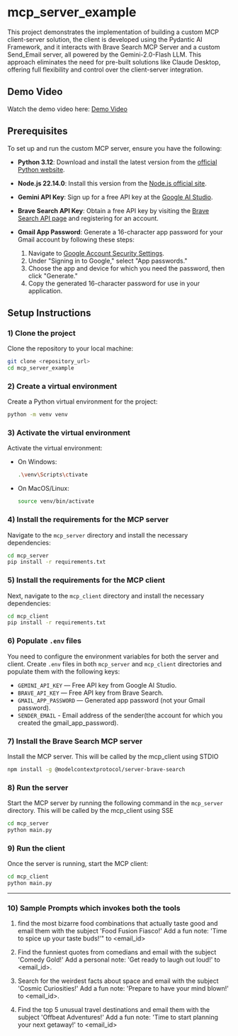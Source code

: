 
# mcp_server_example

This project demonstrates the implementation of building a custom MCP client-server solution, the client is developed using the Pydantic AI Framework, and it interacts with Brave Search MCP Server and a custom Send_Email server, all powered by the Gemini-2.0-Flash LLM. This approach eliminates the need for pre-built solutions like Claude Desktop, offering full flexibility and control over the client-server integration.

## Demo Video

Watch the demo video here: [Demo Video](https://youtu.be/z9zrRktThpM)


## Prerequisites

To set up and run the custom MCP server, ensure you have the following:

- **Python 3.12**: Download and install the latest version from the [official Python website](https://www.python.org/downloads/).
  
- **Node.js 22.14.0**: Install this version from the [Node.js official site](https://nodejs.org/en/download/releases/).

- **Gemini API Key**: Sign up for a free API key at the [Google AI Studio](https://aistudio.google.com/app/apikey).

- **Brave Search API Key**: Obtain a free API key by visiting the [Brave Search API page](https://brave.com/search/api/) and registering for an account.

- **Gmail App Password**: Generate a 16-character app password for your Gmail account by following these steps:
  
  1. Navigate to [Google Account Security Settings](https://myaccount.google.com/apppasswords).
  2. Under "Signing in to Google," select "App passwords."
  3. Choose the app and device for which you need the password, then click "Generate."
  4. Copy the generated 16-character password for use in your application.

## Setup Instructions

### 1) Clone the project

Clone the repository to your local machine:

```bash
git clone <repository_url>
cd mcp_server_example
```

### 2) Create a virtual environment

Create a Python virtual environment for the project:

```bash
python -m venv venv
```

### 3) Activate the virtual environment

Activate the virtual environment:

- On Windows:
  ```bash
  .\venv\Scripts\ctivate
  ```

- On MacOS/Linux:
  ```bash
  source venv/bin/activate
  ```

### 4) Install the requirements for the MCP server

Navigate to the `mcp_server` directory and install the necessary dependencies:

```bash
cd mcp_server
pip install -r requirements.txt
```

### 5) Install the requirements for the MCP client

Next, navigate to the `mcp_client` directory and install the necessary dependencies:

```bash
cd mcp_client
pip install -r requirements.txt
```

### 6) Populate `.env` files

You need to configure the environment variables for both the server and client. Create `.env` files in both `mcp_server` and `mcp_client` directories and populate them with the following keys:

- `GEMINI_API_KEY` — Free API key from Google AI Studio.
- `BRAVE_API_KEY` — Free API key from Brave Search.
- `GMAIL_APP_PASSWORD` — Generated app password (not your Gmail password).
- `SENDER_EMAIL` -  Email address of the sender(the account for which you created the gmail_app_password).



### 7) Install the Brave Search MCP server

Install the MCP server. This will be called by the mcp_client using STDIO

```bash
npm install -g @modelcontextprotocol/server-brave-search
```


### 8) Run the server

Start the MCP server by running the following command in the `mcp_server` directory. This will be called by the mcp_client using SSE

```bash
cd mcp_server
python main.py
```

### 9) Run the client

Once the server is running, start the MCP client:

```bash
cd mcp_client
python main.py
```

---

### 10) Sample Prompts which invokes both the tools

1) find the most bizarre food combinations that actually taste good and email them with the subject 'Food Fusion Fiasco!' Add a fun note: 'Time to spice up your taste buds!'" to <email_id>

2) Find the funniest quotes from comedians and email with the subject 'Comedy Gold!' Add a personal note: 'Get ready to laugh out loud!' to <email_id>.

3) Search for the weirdest facts about space and email with the subject 'Cosmic Curiosities!' Add a fun note: 'Prepare to have your mind blown!' to <email_id>.

4) Find the top 5 unusual travel destinations and email them with the subject 'Offbeat Adventures!' Add a fun note: 'Time to start planning your next getaway!' to <email_id>


